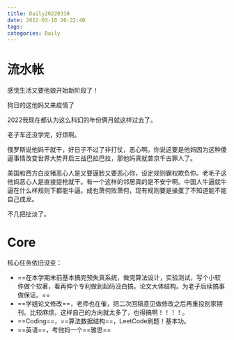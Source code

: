 ```yaml
---
title: Daily20220310
date: 2022-03-10 20:22:40
tags:
categories: Daily
---
```

# 流水帐

感觉生活又要他娘开始新阶段了！

狗日的这他妈又来疫情了

2022我现在都认为这么科幻的年份俩月就这样过去了。

老子车还没学完，好烦啊。

俄罗斯说他妈干就干，好日子不过了非打仗，恶心啊。你说这要是他妈因为这种傻逼事情改变世界大势开启三战巴拉巴拉，那他妈真就普京千古罪人了。

美国和西方白皮猪恶心人是又要逼脸又要恶心你，设定规则霸权欺负你。老毛子这他妈恶心人是直接提枪就干。有一个这样的邻居真的是不安宁啊。中国人牛逼就牛逼在什么样规则下都能牛逼。成也萧何败萧何，现有规则要是操蛋了不知道能不能自己成龙。

不几把扯淡了。

# Core

核心任务依旧没变：

* ==在本学期末前基本搞完预失真系统，做完算法设计，实验测试，写个小软件做个软著，看再伸个专利做到起码没白搞，论文大体结构。为老子后续搞事做保证。==
* ==学姐论文修改==，老师也在催，把二次回稿意见做修改之后再重投别家期刊。比较麻烦，这样自己的方向就太多了，也得搞啊！！！！。
* ==Coding==，==算法数据结构==，LeetCode刷题！基本功。
* ==英语==，考他妈一个==雅思==


